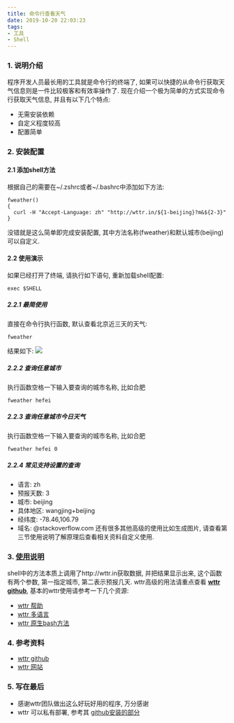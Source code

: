 ```yaml
---
title: 命令行查看天气
date: 2019-10-20 22:03:23
tags: 
- 工具
- Shell
---
```


### 1. 说明介绍
程序开发人员最长用的工具就是命令行的终端了, 如果可以快捷的从命令行获取天气信息则是一件比较极客和有效率操作了. 现在介绍一个极为简单的方式实现命令行获取天气信息, 并且有以下几个特点:
- 无需安装依赖
- 自定义程度较高
- 配置简单

### 2. 安装配置
#### 2.1 添加shell方法
根据自己的需要在\~/.zshrc或者\~/.bashrc中添加如下方法:
```
fweather()
{
  curl -H "Accept-Language: zh" "http://wttr.in/${1-beijing}?m&${2-3}"
}
```
<!-- more -->
没错就是这么简单即完成安装配置, 其中方法名称(fweather)和默认城市(beijing)可以自定义.
#### 2.2 使用演示
如果已经打开了终端, 请执行如下语句, 重新加载shell配置:
```
exec $SHELL
```

##### 2.2.1 最简使用
直接在命令行执行函数, 默认查看北京近三天的天气:
```
fweather
```
结果如下: 
![](https://oscimg.oschina.net/oscnet/155311b956ee7b54882c4090245f61df94a.jpg)

##### 2.2.2 查询任意城市
执行函数空格一下输入要查询的城市名称, 比如合肥
```
fweather hefei
```

##### 2.2.3 查询任意城市今日天气
执行函数空格一下输入要查询的城市名称, 比如合肥
```
fweather hefei 0
```

##### 2.2.4 常见支持设置的查询
- 语言: zh
- 预报天数: 3
- 城市: beijing 
- 具体地区: wangjing+beijing
- 经纬度: -78.46,106.79
- 域名: @stackoverflow.com
还有很多其他高级的使用比如生成图片, 请查看第三节使用说明了解原理后查看相关资料自定义使用.

### 3. [使用说明](https://github.com/chubin/wttr.in)
shell中的方法本质上调用了http://wttr.in获取数据, 并把结果显示出来, 这个函数有两个参数, 第一指定城市, 第二表示预报几天. wttr高级的用法请重点查看 [**wttr github**](https://github.com/chubin/wttr.in), 基本的wttr使用请参考一下几个资源:
- [wttr 帮助](http://wttr.in/:help)
- [wttr 多语言](http://wttr.in/:translation)
- [wttr 原生bash方法](http://wttr.in/:bash.function)

### 4. 参考资料
- [wttr github](https://github.com/chubin/wttr.in)
- [wttr 网站](http://wttr.in)

### 5. 写在最后
- 感谢wttr团队做出这么好玩好用的程序, 万分感谢
- wttr 可以私有部署, 参考其 [github安装的部分](https://github.com/chubin/wttr.in#installation)
